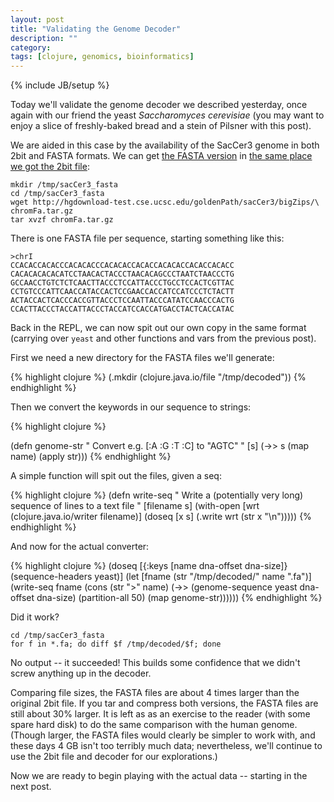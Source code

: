 ```yaml
---
layout: post
title: "Validating the Genome Decoder"
description: ""
category: 
tags: [clojure, genomics, bioinformatics]
---
```

{% include JB/setup %}

Today we'll validate the genome decoder we described yesterday, once
again with our friend the yeast *Saccharomyces cerevisiae* (you may
want to enjoy a slice of freshly-baked bread and a stein of Pilsner
with this post).

We are aided in this case by the availability of the SacCer3 genome in
both 2bit and FASTA formats. We can get [the FASTA
version](http://hgdownload-test.cse.ucsc.edu/goldenPath/sacCer3/bigZips/chromFa.tar.gz)
in [the same place we got the 2bit
file](http://hgdownload-test.cse.ucsc.edu/goldenPath/sacCer3/bigZips/):

    mkdir /tmp/sacCer3_fasta
    cd /tmp/sacCer3_fasta
    wget http://hgdownload-test.cse.ucsc.edu/goldenPath/sacCer3/bigZips/\
    chromFa.tar.gz
    tar xvzf chromFa.tar.gz

There is one FASTA file per sequence, starting something like this:

    >chrI
    CCACACCACACCCACACACCCACACACCACACCACACACCACACCACACC
    CACACACACACATCCTAACACTACCCTAACACAGCCCTAATCTAACCCTG
    GCCAACCTGTCTCTCAACTTACCCTCCATTACCCTGCCTCCACTCGTTAC
    CCTGTCCCATTCAACCATACCACTCCGAACCACCATCCATCCCTCTACTT
    ACTACCACTCACCCACCGTTACCCTCCAATTACCCATATCCAACCCACTG
    CCACTTACCCTACCATTACCCTACCATCCACCATGACCTACTCACCATAC

Back in the REPL, we can now spit out our own copy in the same format
(carrying over `yeast` and other functions and vars from the previous
post).

First we need a new directory for the FASTA files we'll generate:

{% highlight clojure %}
(.mkdir (clojure.java.io/file "/tmp/decoded"))
{% endhighlight %}

Then we convert the keywords in our sequence to strings:

{% highlight clojure %}

(defn genome-str
  "
  Convert e.g. [:A :G :T :C] to \"AGTC\"
  "
  [s]
  (->> s
       (map name)
       (apply str)))
{% endhighlight %}

A simple function will spit out the files, given a seq:

{% highlight clojure %}
(defn write-seq 
  "
  Write a (potentially very long) sequence of lines to a text file
  "
  [filename s]
  (with-open [wrt (clojure.java.io/writer filename)]
    (doseq [x s]
      (.write wrt (str x "\n")))))
{% endhighlight %}

And now for the actual converter:

{% highlight clojure %}
(doseq [{:keys [name dna-offset dna-size]} (sequence-headers yeast)]
  (let [fname (str "/tmp/decoded/" name ".fa")]
    (write-seq fname
               (cons (str ">" name)
                     (->> (genome-sequence yeast dna-offset dna-size)
                          (partition-all 50)
                          (map genome-str))))))
{% endhighlight %}

Did it work?

    cd /tmp/sacCer3_fasta
    for f in *.fa; do diff $f /tmp/decoded/$f; done

No output -- it succeeded! This builds some confidence that we didn't
screw anything up in the decoder.

Comparing file sizes, the FASTA files are about 4 times larger than
the original 2bit file. If you tar and compress both versions, the
FASTA files are still about 30% larger. It is left as as an exercise
to the reader (with some spare hard disk) to do the same comparison
with the human genome. (Though larger, the FASTA files would clearly
be simpler to work with, and these days 4 GB isn't too terribly much
data; nevertheless, we'll continue to use the 2bit file and decoder
for our explorations.)

Now we are ready to begin playing with the actual data -- starting in
the next post.

